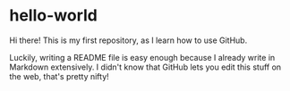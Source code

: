 # hello-world

Hi there! This is my first repository, as I learn how to use GitHub.

Luckily, writing a README file is easy enough because I already write in Markdown extensively. I didn't know that GitHub lets you edit this stuff on the web, that's pretty nifty!

